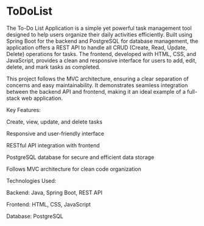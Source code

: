 # ToDoList

The To-Do List Application is a simple yet powerful task management tool designed to help users organize their daily activities efficiently. Built using Spring Boot for the backend and PostgreSQL for database management, the application offers a REST API to handle all CRUD (Create, Read, Update, Delete) operations for tasks. The frontend, developed with HTML, CSS, and JavaScript, provides a clean and responsive interface for users to add, edit, delete, and mark tasks as completed.

This project follows the MVC architecture, ensuring a clear separation of concerns and easy maintainability. It demonstrates seamless integration between the backend API and frontend, making it an ideal example of a full-stack web application.

Key Features:

Create, view, update, and delete tasks

Responsive and user-friendly interface

RESTful API integration with frontend

PostgreSQL database for secure and efficient data storage

Follows MVC architecture for clean code organization

Technologies Used:

Backend: Java, Spring Boot, REST API

Frontend: HTML, CSS, JavaScript

Database: PostgreSQL


